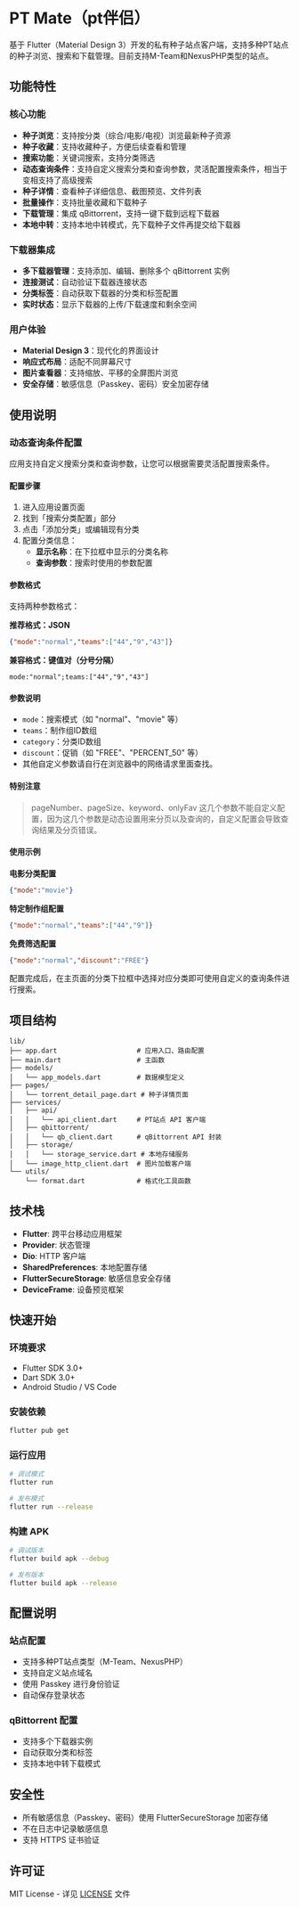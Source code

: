 # PT Mate（pt伴侣）

基于 Flutter（Material Design 3）开发的私有种子站点客户端，支持多种PT站点的种子浏览、搜索和下载管理。目前支持M-Team和NexusPHP类型的站点。

## 功能特性

### 核心功能
- **种子浏览**：支持按分类（综合/电影/电视）浏览最新种子资源
- **种子收藏**：支持收藏种子，方便后续查看和管理
- **搜索功能**：关键词搜索，支持分类筛选
- **动态查询条件**：支持自定义搜索分类和查询参数，灵活配置搜索条件，相当于变相支持了高级搜索
- **种子详情**：查看种子详细信息、截图预览、文件列表
- **批量操作**：支持批量收藏和下载种子
- **下载管理**：集成 qBittorrent，支持一键下载到远程下载器
- **本地中转**：支持本地中转模式，先下载种子文件再提交给下载器

### 下载器集成
- **多下载器管理**：支持添加、编辑、删除多个 qBittorrent 实例
- **连接测试**：自动验证下载器连接状态
- **分类标签**：自动获取下载器的分类和标签配置
- **实时状态**：显示下载器的上传/下载速度和剩余空间

### 用户体验
- **Material Design 3**：现代化的界面设计
- **响应式布局**：适配不同屏幕尺寸
- **图片查看器**：支持缩放、平移的全屏图片浏览
- **安全存储**：敏感信息（Passkey、密码）安全加密存储

## 使用说明

### 动态查询条件配置

应用支持自定义搜索分类和查询参数，让您可以根据需要灵活配置搜索条件。

#### 配置步骤
1. 进入应用设置页面
2. 找到「搜索分类配置」部分
3. 点击「添加分类」或编辑现有分类
4. 配置分类信息：
   - **显示名称**：在下拉框中显示的分类名称
   - **查询参数**：搜索时使用的参数配置

#### 参数格式

支持两种参数格式：

**推荐格式：JSON**
```json
{"mode":"normal","teams":["44","9","43"]}
```

**兼容格式：键值对（分号分隔）**
```
mode:"normal";teams:["44","9","43"]
```

#### 参数说明
- `mode`：搜索模式（如 "normal"、"movie" 等）
- `teams`：制作组ID数组
- `category`：分类ID数组
- `discount`：促销（如 "FREE"、"PERCENT_50" 等）
- 其他自定义参数请自行在浏览器中的网络请求里面查找。

#### 特别注意
> pageNumber、pageSize、keyword、onlyFav 这几个参数不能自定义配置，因为这几个参数是动态设置用来分页以及查询的，自定义配置会导致查询结果及分页错误。

#### 使用示例

**电影分类配置**
```json
{"mode":"movie"}
```

**特定制作组配置**
```json
{"mode":"normal","teams":["44","9"]}
```

**免费筛选配置**
```json
{"mode":"normal","discount":"FREE"}
```

配置完成后，在主页面的分类下拉框中选择对应分类即可使用自定义的查询条件进行搜索。

## 项目结构

```
lib/
├── app.dart                    # 应用入口、路由配置
├── main.dart                   # 主函数
├── models/
│   └── app_models.dart         # 数据模型定义
├── pages/
│   └── torrent_detail_page.dart # 种子详情页面
├── services/
│   ├── api/
│   │   └── api_client.dart     # PT站点 API 客户端
│   ├── qbittorrent/
│   │   └── qb_client.dart      # qBittorrent API 封装
│   ├── storage/
│   │   └── storage_service.dart # 本地存储服务
│   └── image_http_client.dart  # 图片加载客户端
└── utils/
    └── format.dart             # 格式化工具函数
```

## 技术栈

- **Flutter**: 跨平台移动应用框架
- **Provider**: 状态管理
- **Dio**: HTTP 客户端
- **SharedPreferences**: 本地配置存储
- **FlutterSecureStorage**: 敏感信息安全存储
- **DeviceFrame**: 设备预览框架

## 快速开始

### 环境要求
- Flutter SDK 3.0+
- Dart SDK 3.0+
- Android Studio / VS Code

### 安装依赖
```bash
flutter pub get
```

### 运行应用
```bash
# 调试模式
flutter run

# 发布模式
flutter run --release
```

### 构建 APK
```bash
# 调试版本
flutter build apk --debug

# 发布版本
flutter build apk --release
```

## 配置说明

### 站点配置
- 支持多种PT站点类型（M-Team、NexusPHP）
- 支持自定义站点域名
- 使用 Passkey 进行身份验证
- 自动保存登录状态

### qBittorrent 配置
- 支持多个下载器实例
- 自动获取分类和标签
- 支持本地中转下载模式

## 安全性

- 所有敏感信息（Passkey、密码）使用 FlutterSecureStorage 加密存储
- 不在日志中记录敏感信息
- 支持 HTTPS 证书验证

## 许可证

MIT License - 详见 [LICENSE](LICENSE) 文件
